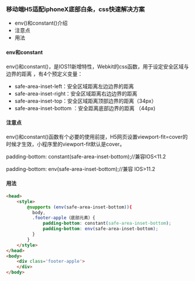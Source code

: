 ### 移动端H5适配iphoneX底部白条，css快速解决方案

- env()和constant()介绍
- 注意点
- 用法

#### env和constant

env()和constant()，是IOS11新增特性，Webkit的css函数，用于设定安全区域与边界的距离 ，有4个预定义变量：

- safe-area-inset-left：安全区域距离左边边界的距离
- safe-area-inset-right：安全区域距离右边边界的距离
- safe-area-inset-top：安全区域距离顶部边界的距离（34px）
- safe-area-inset-bottom ：安全距离底部边界的距离 （44px)

#### 注意点

env()和constant()函数有个必要的使用前提，H5网页设置viewport-fit=cover的时候才生效，小程序里的viewport-fit默认是cover。

padding-bottom: constant(safe-area-inset-bottom);//兼容IOS<11.2

padding-bottom: env(safe-area-inset-bottom);//兼容 IOS>11.2

#### 用法

```html
<head>
    <style>
        @supports (env(safe-area-inset-bottom)){
          body,
          .footer-apple（底部元素）{
              padding-bottom: constant(safe-area-inset-bottom);
              padding-bottom: env(safe-area-inset-bottom);
          }
        }
	</style>
</head>
<body>
    <div class='footer-apple'>     
    </div>
</body>



```





